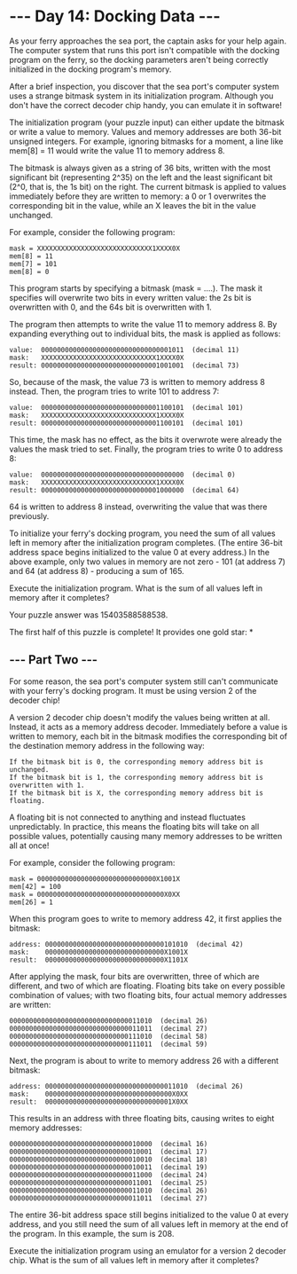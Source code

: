 # --- Day 14: Docking Data ---

As your ferry approaches the sea port, the captain asks for your help again. The computer system that runs this port isn't compatible with the docking program on the ferry, so the docking parameters aren't being correctly initialized in the docking program's memory.

After a brief inspection, you discover that the sea port's computer system uses a strange bitmask system in its initialization program. Although you don't have the correct decoder chip handy, you can emulate it in software!

The initialization program (your puzzle input) can either update the bitmask or write a value to memory. Values and memory addresses are both 36-bit unsigned integers. For example, ignoring bitmasks for a moment, a line like mem[8] = 11 would write the value 11 to memory address 8.

The bitmask is always given as a string of 36 bits, written with the most significant bit (representing 2^35) on the left and the least significant bit (2^0, that is, the 1s bit) on the right. The current bitmask is applied to values immediately before they are written to memory: a 0 or 1 overwrites the corresponding bit in the value, while an X leaves the bit in the value unchanged.

For example, consider the following program:

    mask = XXXXXXXXXXXXXXXXXXXXXXXXXXXXX1XXXX0X
    mem[8] = 11
    mem[7] = 101
    mem[8] = 0

This program starts by specifying a bitmask (mask = ....). The mask it specifies will overwrite two bits in every written value: the 2s bit is overwritten with 0, and the 64s bit is overwritten with 1.

The program then attempts to write the value 11 to memory address 8. By expanding everything out to individual bits, the mask is applied as follows:

    value:  000000000000000000000000000000001011  (decimal 11)
    mask:   XXXXXXXXXXXXXXXXXXXXXXXXXXXXX1XXXX0X
    result: 000000000000000000000000000001001001  (decimal 73)

So, because of the mask, the value 73 is written to memory address 8 instead. Then, the program tries to write 101 to address 7:

    value:  000000000000000000000000000001100101  (decimal 101)
    mask:   XXXXXXXXXXXXXXXXXXXXXXXXXXXXX1XXXX0X
    result: 000000000000000000000000000001100101  (decimal 101)

This time, the mask has no effect, as the bits it overwrote were already the values the mask tried to set. Finally, the program tries to write 0 to address 8:

    value:  000000000000000000000000000000000000  (decimal 0)
    mask:   XXXXXXXXXXXXXXXXXXXXXXXXXXXXX1XXXX0X
    result: 000000000000000000000000000001000000  (decimal 64)

64 is written to address 8 instead, overwriting the value that was there previously.

To initialize your ferry's docking program, you need the sum of all values left in memory after the initialization program completes. (The entire 36-bit address space begins initialized to the value 0 at every address.) In the above example, only two values in memory are not zero - 101 (at address 7) and 64 (at address 8) - producing a sum of 165.

Execute the initialization program. What is the sum of all values left in memory after it completes?

Your puzzle answer was 15403588588538.

The first half of this puzzle is complete! It provides one gold star: *

## --- Part Two ---

For some reason, the sea port's computer system still can't communicate with your ferry's docking program. It must be using version 2 of the decoder chip!

A version 2 decoder chip doesn't modify the values being written at all. Instead, it acts as a memory address decoder. Immediately before a value is written to memory, each bit in the bitmask modifies the corresponding bit of the destination memory address in the following way:

    If the bitmask bit is 0, the corresponding memory address bit is unchanged.
    If the bitmask bit is 1, the corresponding memory address bit is overwritten with 1.
    If the bitmask bit is X, the corresponding memory address bit is floating.

A floating bit is not connected to anything and instead fluctuates unpredictably. In practice, this means the floating bits will take on all possible values, potentially causing many memory addresses to be written all at once!

For example, consider the following program:

    mask = 000000000000000000000000000000X1001X
    mem[42] = 100
    mask = 00000000000000000000000000000000X0XX
    mem[26] = 1

When this program goes to write to memory address 42, it first applies the bitmask:

    address: 000000000000000000000000000000101010  (decimal 42)
    mask:    000000000000000000000000000000X1001X
    result:  000000000000000000000000000000X1101X

After applying the mask, four bits are overwritten, three of which are different, and two of which are floating. Floating bits take on every possible combination of values; with two floating bits, four actual memory addresses are written:

    000000000000000000000000000000011010  (decimal 26)
    000000000000000000000000000000011011  (decimal 27)
    000000000000000000000000000000111010  (decimal 58)
    000000000000000000000000000000111011  (decimal 59)

Next, the program is about to write to memory address 26 with a different bitmask:

    address: 000000000000000000000000000000011010  (decimal 26)
    mask:    00000000000000000000000000000000X0XX
    result:  00000000000000000000000000000001X0XX

This results in an address with three floating bits, causing writes to eight memory addresses:

    000000000000000000000000000000010000  (decimal 16)
    000000000000000000000000000000010001  (decimal 17)
    000000000000000000000000000000010010  (decimal 18)
    000000000000000000000000000000010011  (decimal 19)
    000000000000000000000000000000011000  (decimal 24)
    000000000000000000000000000000011001  (decimal 25)
    000000000000000000000000000000011010  (decimal 26)
    000000000000000000000000000000011011  (decimal 27)

The entire 36-bit address space still begins initialized to the value 0 at every address, and you still need the sum of all values left in memory at the end of the program. In this example, the sum is 208.

Execute the initialization program using an emulator for a version 2 decoder chip. What is the sum of all values left in memory after it completes?
